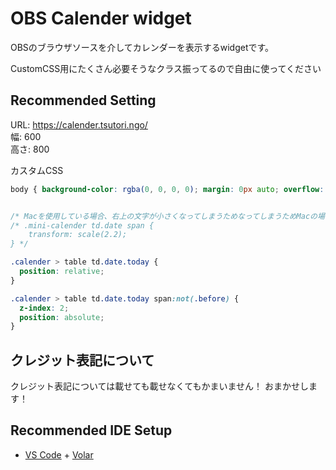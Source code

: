 # OBS Calender widget
OBSのブラウザソースを介してカレンダーを表示するwidgetです。

CustomCSS用にたくさん必要そうなクラス振ってるので自由に使ってください

## Recommended Setting
URL: https://calender.tsutori.ngo/  
幅: 600  
高さ: 800

カスタムCSS
```css
body { background-color: rgba(0, 0, 0, 0); margin: 0px auto; overflow: hidden; }


/* Macを使用している場合、右上の文字が小さくなってしまうためなってしまうためMacの場合推奨 */
/* .mini-calender td.date span {
    transform: scale(2.2);
} */

.calender > table td.date.today {
  position: relative;
}

.calender > table td.date.today span:not(.before) {
  z-index: 2;
  position: absolute;
}

```

## クレジット表記について

クレジット表記については載せても載せなくてもかまいません！
おまかせします！

## Recommended IDE Setup

- [VS Code](https://code.visualstudio.com/) + [Volar](https://marketplace.visualstudio.com/items?itemName=johnsoncodehk.volar)
